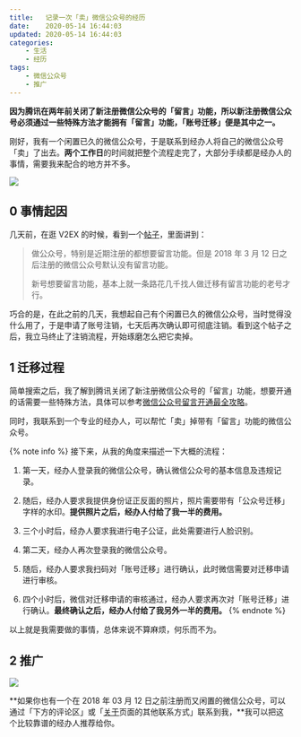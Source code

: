```yaml
---
title:   记录一次「卖」微信公众号的经历
date:    2020-05-14 16:44:03
updated: 2020-05-14 16:44:03
categories:
    - 生活
    - 经历
tags:
    - 微信公众号
    - 推广
---
```


**因为腾讯在两年前关闭了新注册微信公众号的「留言」功能，所以新注册微信公众号必须通过一些特殊方法才能拥有「留言」功能，「账号迁移」便是其中之一。**

刚好，我有一个闲置已久的微信公众号，于是联系到经办人将自己的微信公众号「卖」了出去。**两个工作日**的时间就把整个流程走完了，大部分手续都是经办人的事情，需要我来配合的地方并不多。

<img src="https://image.progcz.com/2020/05/03.png" style="zoom:100%"/>

<!-- more -->

## 0 事情起因

几天前，在逛 V2EX 的时候，看到一个[帖子](https://www.v2ex.com/t/668420)，里面讲到：

> 做公众号，特别是近期注册的都想要留言功能。但是 2018 年 3 月 12 日之后注册的微信公众号默认没有留言功能。
>
> 新号想要留言功能，基本上就一条路花几千找人做迁移有留言功能的老号才行。

巧合的是，在此之前的几天，我想起自己有个闲置已久的微信公众号，当时觉得没什么用了，于是申请了账号注销，七天后再次确认即可彻底注销。看到这个帖子之后，我立马终止了注销流程，开始琢磨怎么把它卖掉。

## 1 迁移过程

简单搜索之后，我了解到腾讯关闭了新注册微信公众号的「留言」功能，想要开通的话需要一些特殊方法，具体可以参考[微信公众号留言开通最全攻略](https://zhuanlan.zhihu.com/p/63996356)。

同时，我联系到一个专业的经办人，可以帮忙「卖」掉带有「留言」功能的微信公众号。

{% note info %}
接下来，从我的角度来描述一下大概的流程：

1. 第一天，经办人登录我的微信公众号，确认微信公众号的基本信息及违规记录。

2. 随后，经办人要求我提供身份证正反面的照片，照片需要带有「公众号迁移」字样的水印。**提供照片之后，经办人付给了我一半的费用。**

3. 三个小时后，经办人要求我进行电子公证，此处需要进行人脸识别。

4. 第二天，经办人再次登录我的微信公众号。

5. 随后，经办人要求我扫码对「账号迁移」进行确认，此时微信需要对迁移申请进行审核。

6. 四个小时后，微信对迁移申请的审核通过，经办人要求再次对「账号迁移」进行确认。**最终确认之后，经办人付给了我另外一半的费用。**
{% endnote %}

以上就是我需要做的事情，总体来说不算麻烦，何乐而不为。

## 2 推广

<img src="https://image.progcz.com/2020/05/04.png" style="zoom:100%"/>

**如果你也有一个在 2018 年 03 月 12 日之前注册而又闲置的微信公众号，可以通过「下方的评论区」或「[关于](/about/)页面的其他联系方式」联系到我，**我可以把这个比较靠谱的经办人推荐给你。
